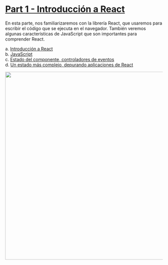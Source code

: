 # [Part 1 - Introducción a React](https://fullstackopen.com/es/part1)

En esta parte, nos familiarizaremos con la librería React, que usaremos para escribir el código que se ejecuta en el navegador. También veremos algunas características de JavaScript que son importantes para comprender React.

a. [Introducción a React](https://fullstackopen.com/es/part1/introduction_to_react)  
b. [JavaScript](https://fullstackopen.com/es/part1/java_script)  
c. [Estado del componente, controladores de eventos](https://fullstackopen.com/es/part1/component_state_event_handlers)  
d. [Un estado más complejo, depurando aplicaciones de React](https://fullstackopen.com/es/part1/a_more_complex_state_debugging_react_apps)

<img src="https://github.com/jgomez2531/Full-Stack-Open/assets/76822966/13806957-e741-4620-a180-9e5a531925eb" class="center" width="600" />
